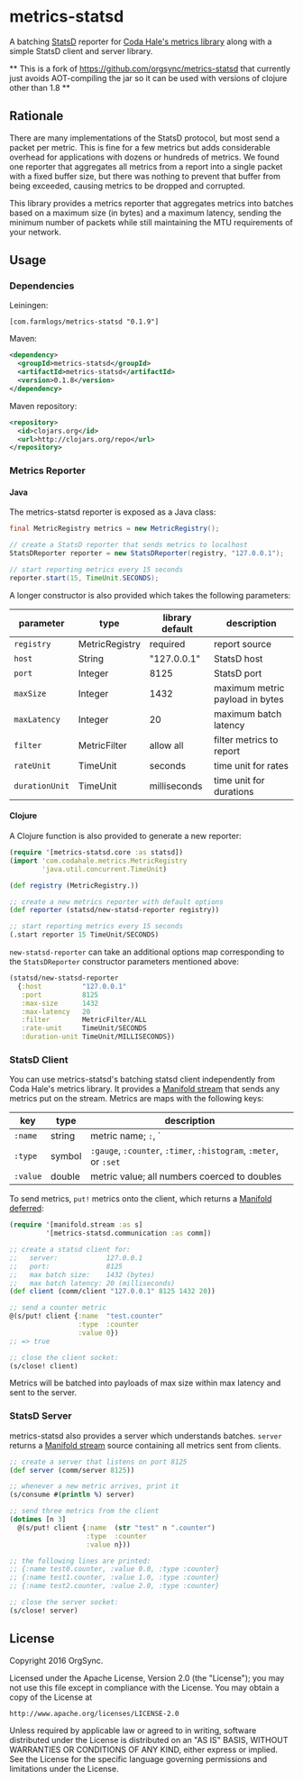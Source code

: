 # metrics-statsd

A batching [StatsD] reporter for [Coda Hale's metrics library] along
with a simple StatsD client and server library.

** This is a fork of https://github.com/orgsync/metrics-statsd that currently just avoids AOT-compiling the jar so it can be used with versions of clojure other than 1.8 **

## Rationale

There are many implementations of the StatsD protocol, but most send a
packet per metric. This is fine for a few metrics but adds considerable
overhead for applications with dozens or hundreds of metrics. We found
one reporter that aggregates all metrics from a report into a single
packet with a fixed buffer size, but there was nothing to prevent that
buffer from being exceeded, causing metrics to be dropped and corrupted.

This library provides a metrics reporter that aggregates metrics into
batches based on a maximum size (in bytes) and a maximum latency,
sending the minimum number of packets while still maintaining the MTU
requirements of your network.

## Usage

### Dependencies

Leiningen:
```
[com.farmlogs/metrics-statsd "0.1.9"]
```

Maven:
```xml
<dependency>
  <groupId>metrics-statsd</groupId>
  <artifactId>metrics-statsd</artifactId>
  <version>0.1.8</version>
</dependency>
```

Maven repository:
```xml
<repository>
  <id>clojars.org</id>
  <url>http://clojars.org/repo</url>
</repository>
```

### Metrics Reporter

#### Java

The metrics-statsd reporter is exposed as a Java class:
```java
final MetricRegistry metrics = new MetricRegistry();

// create a StatsD reporter that sends metrics to localhost
StatsDReporter reporter = new StatsDReporter(registry, "127.0.0.1");

// start reporting metrics every 15 seconds
reporter.start(15, TimeUnit.SECONDS);
```

A longer constructor is also provided which takes the following
parameters:

| parameter | type | library default | description |
|-----------|------|---------|-------------|
| `registry` | MetricRegistry | required | report source |
| `host` | String | "127.0.0.1" | StatsD host |
| `port` | Integer | 8125 | StatsD port |
| `maxSize` | Integer | 1432 | maximum metric payload in bytes |
| `maxLatency` | Integer | 20 | maximum batch latency |
| `filter` | MetricFilter | allow all | filter metrics to report |
| `rateUnit` | TimeUnit | seconds | time unit for rates |
| `durationUnit` | TimeUnit | milliseconds | time unit for durations |

#### Clojure

A Clojure function is also provided to generate a new reporter:
```clojure
(require '[metrics-statsd.core :as statsd])
(import 'com.codahale.metrics.MetricRegistry
        'java.util.concurrent.TimeUnit)

(def registry (MetricRegistry.))

;; create a new metrics reporter with default options
(def reporter (statsd/new-statsd-reporter registry))

;; start reporting metrics every 15 seconds
(.start reporter 15 TimeUnit/SECONDS)
```

`new-statsd-reporter` can take an additional options map corresponding
to the `StatsDReporter` constructor parameters mentioned above:
```clojure
(statsd/new-statsd-reporter
  {:host          "127.0.0.1"
   :port          8125
   :max-size      1432
   :max-latency   20
   :filter        MetricFilter/ALL
   :rate-unit     TimeUnit/SECONDS
   :duration-unit TimeUnit/MILLISECONDS})
```

### StatsD Client

You can use metrics-statsd's batching statsd client independently from
Coda Hale's metrics library. It provides a [Manifold stream] that
sends any metrics put on the stream. Metrics are maps with the following
keys:

| key | type | description |
|-----|------|-------------|
| `:name` | string | metric name; `:`, `|`, and `@` are replaced with `_` |
| `:type` | symbol | `:gauge`, `:counter`, `:timer`, `:histogram`, `:meter`, or `:set` |
| `:value` | double |metric value; all numbers coerced to doubles |

To send metrics, `put!` metrics onto the client, which returns a
[Manifold deferred]:

```clojure
(require '[manifold.stream :as s]
         '[metrics-statsd.communication :as comm])

;; create a statsd client for:
;;   server:            127.0.0.1
;;   port:              8125
;;   max batch size:    1432 (bytes)
;;   max batch latency: 20 (milliseconds)
(def client (comm/client "127.0.0.1" 8125 1432 20))

;; send a counter metric
@(s/put! client {:name  "test.counter"
                 :type  :counter
                 :value 0})
;; => true

;; close the client socket:
(s/close! client)
```

Metrics will be batched into payloads of max size within max latency and
sent to the server.

### StatsD Server

metrics-statsd also provides a server which understands batches.
`server` returns a [Manifold stream] source containing all metrics
sent from clients.

```clojure
;; create a server that listens on port 8125
(def server (comm/server 8125))

;; whenever a new metric arrives, print it
(s/consume #(println %) server)

;; send three metrics from the client
(dotimes [n 3]
  @(s/put! client {:name  (str "test" n ".counter")
                   :type  :counter
                   :value n}))

;; the following lines are printed:
;; {:name test0.counter, :value 0.0, :type :counter}
;; {:name test1.counter, :value 1.0, :type :counter}
;; {:name test2.counter, :value 2.0, :type :counter}

;; close the server socket:
(s/close! server)
```

## License

Copyright 2016 OrgSync.

Licensed under the Apache License, Version 2.0 (the "License");
you may not use this file except in compliance with the License.
You may obtain a copy of the License at

    http://www.apache.org/licenses/LICENSE-2.0

Unless required by applicable law or agreed to in writing, software
distributed under the License is distributed on an "AS IS" BASIS,
WITHOUT WARRANTIES OR CONDITIONS OF ANY KIND, either express or implied.
See the License for the specific language governing permissions and
limitations under the License.

[StatsD]: https://github.com/b/statsd_spec
[Coda Hale's metrics library]: http://metrics.dropwizard.io
[Manifold]: http://aleph.io/manifold/rationale.html
[Manifold stream]: http://aleph.io/manifold/streams.html
[Manifold deferred]: http://aleph.io/manifold/deferreds.html
